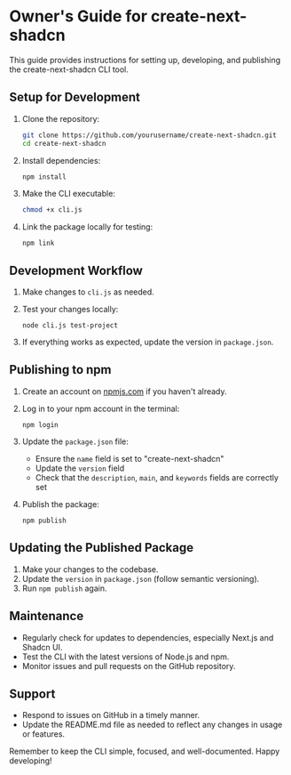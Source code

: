 # Owner's Guide for create-next-shadcn

This guide provides instructions for setting up, developing, and publishing the create-next-shadcn CLI tool.

## Setup for Development

1. Clone the repository:

   ```sh
   git clone https://github.com/yourusername/create-next-shadcn.git
   cd create-next-shadcn
   ```

2. Install dependencies:

   ```sh
   npm install
   ```

3. Make the CLI executable:

   ```sh
   chmod +x cli.js
   ```

4. Link the package locally for testing:

   ```node
   npm link
   ```

## Development Workflow

1. Make changes to `cli.js` as needed.

2. Test your changes locally:

   ```node
   node cli.js test-project
   ```

3. If everything works as expected, update the version in `package.json`.

## Publishing to npm

1. Create an account on [npmjs.com](https://www.npmjs.com/) if you haven't already.

2. Log in to your npm account in the terminal:

   ```node
   npm login
   ```

3. Update the `package.json` file:
   - Ensure the `name` field is set to "create-next-shadcn"
   - Update the `version` field
   - Check that the `description`, `main`, and `keywords` fields are correctly set

4. Publish the package:

   ```node
   npm publish
   ```

## Updating the Published Package

1. Make your changes to the codebase.
2. Update the `version` in `package.json` (follow semantic versioning).
3. Run `npm publish` again.

## Maintenance

- Regularly check for updates to dependencies, especially Next.js and Shadcn UI.
- Test the CLI with the latest versions of Node.js and npm.
- Monitor issues and pull requests on the GitHub repository.

## Support

- Respond to issues on GitHub in a timely manner.
- Update the README.md file as needed to reflect any changes in usage or features.

Remember to keep the CLI simple, focused, and well-documented. Happy developing!
